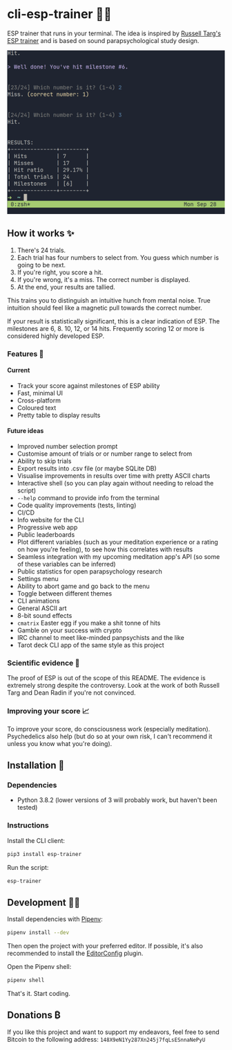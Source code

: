 # cli-esp-trainer 🧙‍♂️️

ESP trainer that runs in your terminal. The idea is inspired by [Russell Targ's ESP trainer](http://www.espresearch.com/iphone/) and is based on sound parapsychological study design.

![Screenshot of cli-esp-trainer](assets/preview.png?raw=true "Screenshot of cli-esp-trainer")

## How it works ✨

1. There's 24 trials.
2. Each trial has four numbers to select from. You guess which number is going to be next.
3. If you're right, you score a hit.
4. If you're wrong, it's a miss. The correct number is displayed.
5. At the end, your results are tallied.

This trains you to distinguish an intuitive hunch from mental noise. True intuition should feel like a magnetic pull towards the correct number.

If your result is statistically significant, this is a clear indication of ESP. The milestones are 6, 8. 10, 12, or 14 hits. Frequently scoring 12 or more is considered highly developed ESP.

### Features 📔

#### Current

- Track your score against milestones of ESP ability
- Fast, minimal UI
- Cross-platform
- Coloured text
- Pretty table to display results

#### Future ideas

- Improved number selection prompt
- Customise amount of trials or or number range to select from
- Ability to skip trials
- Export results into .csv file (or maybe SQLite DB)
- Visualise improvements in results over time with pretty ASCII charts
- Interactive shell (so you can play again without needing to reload the script)
- `--help` command to provide info from the terminal
- Code quality improvements (tests, linting)
- CI/CD
- Info website for the CLI
- Progressive web app
- Public leaderboards
- Plot different variables (such as your meditation experience or a rating on how you're feeling), to see how this correlates with results
- Seamless integration with my upcoming meditation app's API (so some of these variables can be inferred)
- Public statistics for open parapsychology research
- Settings menu
- Ability to abort game and go back to the menu
- Toggle between different themes
- CLI animations
- General ASCII art
- 8-bit sound effects
- `cmatrix` Easter egg if you make a shit tonne of hits
- Gamble on your success with crypto
- IRC channel to meet like-minded panpsychists and the like
- Tarot deck CLI app of the same style as this project

### Scientific evidence 🧪

The proof of ESP is out of the scope of this README. The evidence is extremely strong despite the controversy. Look at the work of both Russell Targ and Dean Radin if you're not convinced.

### Improving your score 📈

To improve your score, do consciousness work (especially meditation). Psychedelics also help (but do so at your own risk, I can't recommend it unless you know what you're doing).

## Installation 🚀

### Dependencies

* Python 3.8.2 (lower versions of 3 will probably work, but haven't been tested)

### Instructions

Install the CLI client:

```sh
pip3 install esp-trainer
```

Run the script:

```sh
esp-trainer
```

## Development 👨‍💻

Install dependencies with [Pipenv](https://pipenv.pypa.io/en/latest/):

```sh
pipenv install --dev
```

Then open the project with your preferred editor. If possible, it's also recommended to install the [EditorConfig](https://editorconfig.org) plugin.

Open the Pipenv shell:

```sh
pipenv shell
```

That's it. Start coding.

## Donations ₿

If you like this project and want to support my endeavors, feel free to send Bitcoin to the following address: `148X9eN1Yy287Xn245j7fqLsESnnaNePyU`
